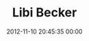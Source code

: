 ---
title: "Libi Becker"
date: 2012-11-10 20:45:35 00:00
permalink: /librix
twitter: ""
likes: [1473]
id: 1452
gravatar: "http://www.gravatar.com/avatar/7272395799c8f452318c86208ca06d6b"
---